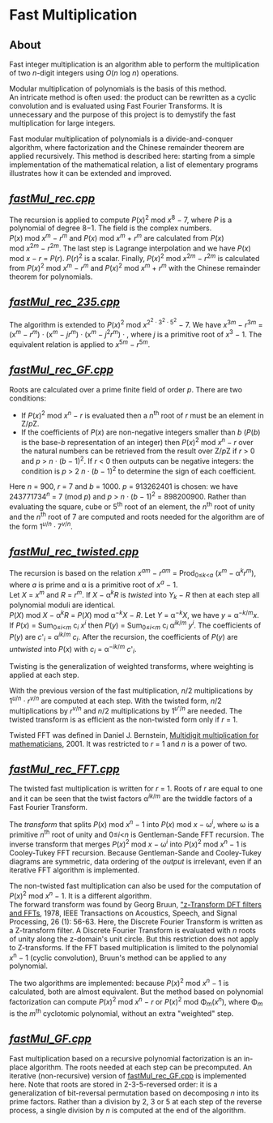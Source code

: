 # Fast Multiplication

## About

Fast integer multiplication is an algorithm able to perform the multiplication of two *n*-digit integers using *O*(*n*&nbsp;log&nbsp;*⁡n*) operations.

Modular multiplication of polynomials is the basis of this method.  
An intricate method is often used: the product can be rewritten as a cyclic convolution and is evaluated using Fast Fourier Transforms. It is unnecessary and the purpose of this project is to demystify the fast multiplication for large integers.

Fast modular multiplication of polynomials is a divide-and-conquer algorithm, where factorization and the Chinese remainder theorem are applied recursively. This method is described here: starting from a simple implementation of the mathematical relation, a list of elementary programs illustrates how it can be extended and improved.

## [*fastMul_rec.cpp*](fastMul_rec.cpp)

The recursion is applied to compute *P*(*x*)<sup>2</sup> mod&nbsp;*x*<sup>8</sup>&nbsp;&minus;&nbsp;7, where *P* is a polynomial of degree 8&minus;1. The field is the complex numbers.  
*P*(*x*) mod&nbsp;*x*<sup>*m*</sup>&nbsp;&minus;&nbsp;*r*<sup>*m*</sup> and *P*(*x*) mod&nbsp;*x*<sup>*m*</sup>&nbsp;+&nbsp;*r*<sup>*m*</sup> are calculated from *P*(*x*) mod&nbsp;*x*<sup>2*m*</sup>&nbsp;&minus;&nbsp;*r*<sup>2*m*</sup>. The last step is Lagrange interpolation and we have *P*(*x*) mod&nbsp;*x*&nbsp;&minus;&nbsp;*r*&nbsp;= *P*(*r*). *P*(*r*)<sup>2</sup> is a scalar. Finally, *P*(*x*)<sup>2</sup> mod&nbsp;*x*<sup>2*m*</sup>&nbsp;&minus;&nbsp;*r*<sup>2*m*</sup> is calculated from *P*(*x*)<sup>2</sup> mod&nbsp;*x*<sup>*m*</sup>&nbsp;&minus;&nbsp;*r*<sup>*m*</sup> and *P*(*x*)<sup>2</sup> mod&nbsp;*x*<sup>*m*</sup>&nbsp;+&nbsp;*r*<sup>*m*</sup> with the Chinese remainder theorem for polynomials.

## [*fastMul_rec_235.cpp*](fastMul_rec_235.cpp)

The algorithm is extended to *P*(*x*)<sup>2</sup> mod&nbsp;*x*<sup>2<sup>2</sup>&nbsp;&middot;&nbsp;3<sup>2</sup>&nbsp;&middot;&nbsp;5<sup>2</sup></sup>&nbsp;&minus;&nbsp;7. We have *x*<sup>3*m*</sup>&nbsp;&minus;&nbsp;*r*<sup>3*m*</sup>&nbsp;= (x<sup>*m*</sup>&nbsp;&minus;&nbsp;*r*<sup>*m*</sup>)&nbsp;&middot;&nbsp;(x<sup>*m*</sup>&nbsp;&minus;&nbsp;*jr<sup>*m*</sup>*)&nbsp;&middot;&nbsp;(x<sup>*m*</sup>&nbsp;&minus;&nbsp;*j*<sup>2</sup>*r*<sup>*m*</sup>)&nbsp;&middot;&nbsp;, where *j* is a primitive root of *x*<sup>3</sup>&nbsp;&minus;&nbsp;1</sup>. The equivalent relation is applied to *x*<sup>5*m*</sup>&nbsp;&minus;&nbsp;*r*<sup>5*m*</sup>.

## [*fastMul_rec_GF.cpp*](fastMul_rec_GF.cpp)

Roots are calculated over a prime finite field of order *p*. There are two conditions:  
 - If *P*(*x*)<sup>2</sup> mod&nbsp;*x*<sup>*n*</sup>&nbsp;&minus;&nbsp;*r* is evaluated then a *n*<sup>th</sup> root of *r* must be an element in Z/*p*Z.  
 - If the coefficients of *P*(*x*) are non-negative integers smaller than *b* (*P*(*b*) is the base-*b* representation of an integer) then *P*(*x*)<sup>2</sup> mod&nbsp;*x*<sup>*n*</sup>&nbsp;&minus;&nbsp;*r* over the natural numbers can be retrieved from the result over Z/*p*Z if *r*&nbsp;> 0 and *p*&nbsp;> *n*&nbsp;&middot;&nbsp;(*b*&nbsp;&minus;&nbsp;1)<sup>2</sup>. If *r*&nbsp;< 0 then outputs can be negative integers: the condition is *p*&nbsp;> 2&nbsp;*n*&nbsp;&middot;&nbsp;(*b*&nbsp;&minus;&nbsp;1)<sup>2</sup> to determine the sign of each coefficient.  

Here *n*&nbsp;= 900, *r*&nbsp;= 7 and *b*&nbsp;= 1000. *p*&nbsp;= 913262401 is chosen: we have 243771734<sup>*n*</sup>&nbsp;= 7 (mod&nbsp;*p*) and *p*&nbsp;> *n*&nbsp;&middot;&nbsp;(*b*&nbsp;&minus;&nbsp;1)<sup>2</sup>&nbsp;= 898200900. Rather than evaluating the square, cube or 5<sup>th</sup> root of an element, the *n*<sup>th</sup> root of unity and the *n*<sup>th</sup> root of 7 are computed and roots needed for the algorithm are of the form 1<sup>*u*/*n*</sup>&nbsp;&middot;&nbsp;7<sup>*v*/*n*</sup>.

## [*fastMul_rec_twisted.cpp*](fastMul_rec_twisted.cpp)

The recursion is based on the relation *x*<sup>*am*</sup>&nbsp;&minus;&nbsp;*r*<sup>*am*</sup>&nbsp;= Prod<sub>0&le;*k*<*a*</sub>&nbsp;(*x*<sup>*m*</sup>&nbsp;&minus;&nbsp;&alpha;<sup>*k*</sup>*r*<sup>*m*</sup>), where *a* is prime and &alpha; is a primitive root of *x*<sup>*a*</sup>&nbsp;&minus;&nbsp;1</sup>.  
Let *X*&nbsp;= *x*<sup>*m*</sup> and *R*&nbsp;= *r*<sup>*m*</sup>. If *X*&nbsp;&minus;&nbsp;&alpha;<sup>*k*</sup>*R* is *twisted* into *Y*<sub>*k*</sub>&nbsp;&minus;&nbsp;*R* then at each step all polynomial moduli are identical.  
*P*(*X*)&nbsp;mod&nbsp;*X*&nbsp;&minus;&nbsp;&alpha;<sup>*k*</sup>*R*&nbsp;= *P*(*X*) mod&nbsp;&alpha;<sup>&minus;*k*</sup>*X*&nbsp;&minus;&nbsp;*R*. Let *Y*&nbsp;= &alpha;<sup>&minus;*k*</sup>*X*, we have *y*&nbsp;= &alpha;<sup>&minus;*k*/*m*</sup>*x*.  
If *P*(*x*)&nbsp;= Sum<sub>0&le;*i*<*m*</sub>&nbsp;c<sub>*i*</sub>&nbsp;*x*<sup>*i*</sup> then *P*(*y*)&nbsp;= Sum<sub>0&le;*i*<*m*</sub>&nbsp;c<sub>*i*</sub>&nbsp;&alpha;<sup>*ik*/*m*</sup>&nbsp;*y*<sup>*i*</sup>. The coefficients of *P*(*y*) are *c*'<sub>*i*</sub>&nbsp;= &alpha;<sup>*ik*/*m*</sup>&nbsp;*c*<sub>*i*</sub>. After the recursion, the coefficients of *P*(*y*) are *untwisted* into *P*(*x*) with *c*<sub>*i*</sub>&nbsp;= &alpha;<sup>&minus;*ik*/*m*</sup>&nbsp;*c*'<sub>*i*</sub>.  

Twisting is the generalization of weighted transforms, where weighting is applied at each step.  

With the previous version of the fast multiplication, *n*/2 multiplications by 1<sup>*u*/*n*</sup>&nbsp;&middot;&nbsp;*r*<sup>*v*/*n*</sup> are computed at each step. With the twisted form, *n*/2 multiplications by *r*<sup>*v*/*n*</sup> and *n*/2 multiplications by 1<sup>*u*'/*n*</sup> are needed. The twisted transform is as efficient as the non-twisted form only if *r*&nbsp;= 1.

Twisted FFT was defined in Daniel J. Bernstein, [Multidigit multiplication for mathematicians](https://cr.yp.to/papers/m3-20010811-retypeset-20220327.pdf), 2001. It was restricted to *r*&nbsp;= 1 and *n* is a power of two.

## [*fastMul_rec_FFT.cpp*](fastMul_rec_FFT.cpp)

The twisted fast multiplication is written for *r*&nbsp;= 1. Roots of *r* are equal to one and it can be seen that the twist factors &alpha;<sup>*ik*/*m*</sup> are the twiddle factors of a Fast Fourier Transform.  

The *transform* that splits *P*(*x*) mod&nbsp;*x*<sup>*n*</sup>&nbsp;&minus;&nbsp;1 into *P*(*x*) mod&nbsp;*x*&nbsp;&minus;&nbsp;&omega;<sup>*i*</sup>, where &omega; is a primitive *n*<sup>th</sup> root of unity and 0&le;*i*<*n* is Gentleman-Sande FFT recursion. The inverse transform that merges *P*(*x*)<sup>2</sup> mod&nbsp;*x*&nbsp;&minus;&nbsp;&omega;<sup>*i*</sup> into *P*(*x*)<sup>2</sup> mod&nbsp;*x*<sup>*n*</sup>&nbsp;&minus;&nbsp;1 is Cooley-Tukey FFT recursion. Because Gentleman-Sande and Cooley-Tukey diagrams are symmetric, data ordering of the *output* is irrelevant, even if an iterative FFT algorithm is implemented.

The non-twisted fast multiplication can also be used for the computation of *P*(*x*)<sup>2</sup> mod&nbsp;*x*<sup>*n*</sup>&nbsp;&minus;&nbsp;1. It is a different algorithm.  
The forward transform was found by Georg Bruun, ["z-Transform DFT filters and FFTs](https://backend.orbit.dtu.dk/ws/files/4658740/Bruun.pdf), 1978, IEEE Transactions on Acoustics, Speech, and Signal Processing, 26 (1): 56-63. Here, the Discrete Fourier Transform is written as a Z-transform filter. A Discrete Fourier Transform is evaluated with *n* roots of unity along the z-domain's unit circle. But this restriction does not apply to Z-transforms. If the FFT based multiplication is limited to the polynomial *x*<sup>n</sup>&nbsp;&minus;&nbsp;1 (cyclic convolution), Bruun's method can be applied to any polynomial.  

The two algorithms are implemented: because *P*(*x*)<sup>2</sup> mod&nbsp;*x*<sup>*n*</sup>&nbsp;&minus;&nbsp;1 is calculated, both are almost equivalent. But the method based on polynomial factorization can compute *P*(*x*)<sup>2</sup> mod&nbsp;*x*<sup>*n*</sup>&nbsp;&minus;&nbsp;*r* or *P*(*x*)<sup>2</sup> mod&nbsp;&Phi;<sub>*m*</sub>(*x*<sup>*n*</sup>), where &Phi;<sub>*m*</sub> is the *m*<sup>th</sup> cyclotomic polynomial, without an extra "weighted" step.

## [*fastMul_GF.cpp*](fastMul_GF.cpp)

Fast multiplication based on a recursive polynomial factorization is an in-place algorithm. The roots needed at each step can be precomputed. An iterative (non-recursive) version of [fastMul_rec_GF.cpp](fastMul_rec_GF.cpp) is implemented here. Note that roots are stored in 2-3-5-reversed order: it is a generalization of bit-reversal permutation based on decomposing *n* into its prime factors. Rather than a division by 2, 3 or 5 at each step of the reverse process, a single division by *n* is computed at the end of the algorithm.
